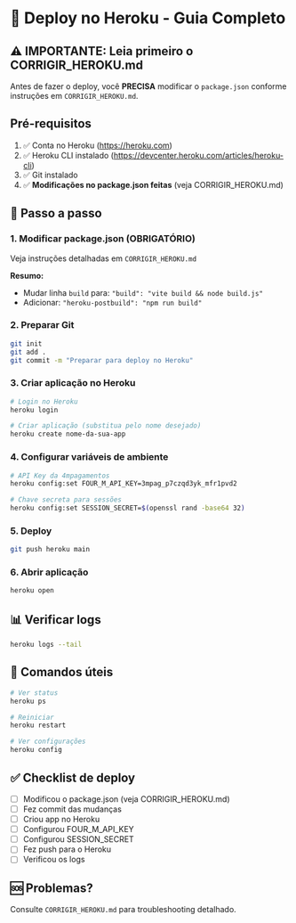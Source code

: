 # 🚀 Deploy no Heroku - Guia Completo

## ⚠️ IMPORTANTE: Leia primeiro o CORRIGIR_HEROKU.md

Antes de fazer o deploy, você **PRECISA** modificar o `package.json` conforme instruções em `CORRIGIR_HEROKU.md`.

## Pré-requisitos

1. ✅ Conta no Heroku (https://heroku.com)
2. ✅ Heroku CLI instalado (https://devcenter.heroku.com/articles/heroku-cli)
3. ✅ Git instalado
4. ✅ **Modificações no package.json feitas** (veja CORRIGIR_HEROKU.md)

## 🔧 Passo a passo

### 1. Modificar package.json (OBRIGATÓRIO)

Veja instruções detalhadas em `CORRIGIR_HEROKU.md`

**Resumo:**
- Mudar linha `build` para: `"build": "vite build && node build.js"`
- Adicionar: `"heroku-postbuild": "npm run build"`

### 2. Preparar Git

```bash
git init
git add .
git commit -m "Preparar para deploy no Heroku"
```

### 3. Criar aplicação no Heroku

```bash
# Login no Heroku
heroku login

# Criar aplicação (substitua pelo nome desejado)
heroku create nome-da-sua-app
```

### 4. Configurar variáveis de ambiente

```bash
# API Key da 4mpagamentos
heroku config:set FOUR_M_API_KEY=3mpag_p7czqd3yk_mfr1pvd2

# Chave secreta para sessões
heroku config:set SESSION_SECRET=$(openssl rand -base64 32)
```

### 5. Deploy

```bash
git push heroku main
```

### 6. Abrir aplicação

```bash
heroku open
```

## 📊 Verificar logs

```bash
heroku logs --tail
```

## 🔧 Comandos úteis

```bash
# Ver status
heroku ps

# Reiniciar
heroku restart

# Ver configurações
heroku config
```

## ✅ Checklist de deploy

- [ ] Modificou o package.json (veja CORRIGIR_HEROKU.md)
- [ ] Fez commit das mudanças
- [ ] Criou app no Heroku
- [ ] Configurou FOUR_M_API_KEY
- [ ] Configurou SESSION_SECRET
- [ ] Fez push para o Heroku
- [ ] Verificou os logs

## 🆘 Problemas?

Consulte `CORRIGIR_HEROKU.md` para troubleshooting detalhado.
